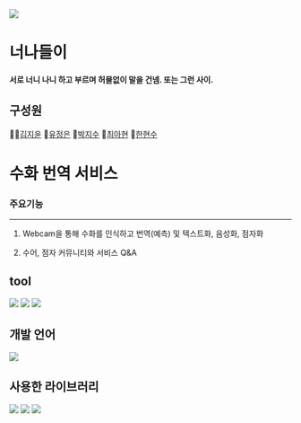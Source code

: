 <img src="https://capsule-render.vercel.app/api?type=waving&color=auto&height=300&section=header&text=intimate%20relationship&animation=twinkling&fontSize=70" />

# 너나들이 
#### 서로 너니 나니 하고 부르며 허물없이 말을 건넴. 또는 그런 사이.

구성원
---
👩‍🦰[김지윤](https://github.com/KimJY37) 👧[유정은](https://github.com/yoojeongeun) 🧑[박지수](https://github.com/pjs12) 👩[최아현](https://github.com/cahyeonc) 👦[한현수](https://github.com/indiaprince)

# 수화 번역 서비스
 
### 주요기능
---
1. Webcam을 통해 수화를 인식하고 번역(예측) 및 텍스트화, 음성화, 점자화

2. 수어, 점자 커뮤니티와 서비스 Q&A 





tool
---
<img src="https://img.shields.io/badge/Django-092E20?style=flat-square&logo=Django&logoColor=white"/>
<img src="https://img.shields.io/badge/GitHub-181717?style=flat-square&logo=GitHub&logoColor=white"/>
<img src="https://img.shields.io/badge/Jupyter-F37626?style=flat-square&logo=Jupyter&logoColor=white"/>

개발 언어
---
<img src="https://img.shields.io/badge/Python-3776AB?style=flat-square&logo=Python&logoColor=white"/>


사용한 라이브러리
---
<img src="https://img.shields.io/badge/TensorFlow-FF6F00?style=flat-square&logo=TensorFlow&logoColor=white"/>
<img src="https://img.shields.io/badge/Numpy-013243?style=flat-square&logo=Numpy&logoColor=white"/>
<img src="https://img.shields.io/badge/OpenCV-5C3EE8?style=flat-square&logo=OpenCV&logoColor=white"/>

